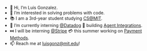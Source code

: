- 👋 Hi, I’m Luis Gonzalez.
- 👀 I’m interested in solving problems with code. 
- 📚 I am a 3rd-year student studying [CS@MIT](https://www.eecs.mit.edu/).
- 🌱 I’m currently interning [@Datadog](https://www.datadoghq.com/) 🐶 building [Agent Integrations](https://github.com/DataDog/integrations-core).
- ⏭️ I will be interning [@Stripe](https://stripe.com/) 💳 this summer working on [Payment Methods](https://stripe.com/payments/features#payment-options).
- 📫 Reach me at luisgonz@mit.edu!

<!---
luisgonzalex/luisgonzalex is a ✨ special ✨ repository because its `README.md` (this file) appears on your GitHub profile.
You can click the Preview link to take a look at your changes.
--->
